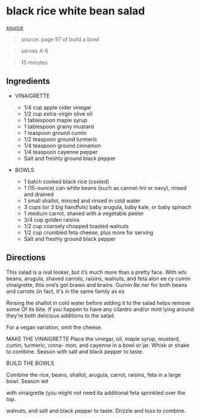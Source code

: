 # black rice white bean salad

[source](./images/black_rice_white_bean_salad.jpg)

> source: page 97 of build a bowl

> serves 4-6

> 15 minutes

## Ingredients

- VINAIGRETTE
    - 1/4 cup apple cider vinegar
    - 1/2 cup extra-virgin olive oil
    - 1 tablespoon maple syrup
    - 1 tablespoon grainy mustard
    - 1 teaspoon ground cumin
    - 1/2 teaspoon ground turmeric
    - 1/4 teaspoon ground cinnamon
    - 1/4 teaspoon cayenne pepper
    - Salt and freshly ground black pepper

- BOWLS
    - 1 batch cooked black rice (cooled)
    - 1 (15-ounce) can white beans (such as cannel-lini or navy), rinsed and drained
    - 1 small shallot, minced and rinsed in cold water
    - 3 cups (or 3 big handfuls) baby arugula, baby kale, or baby spinach
    - 1 medium carrot, shaved with a vegetable peeler
    - 3/4 cup golden raisins
    - 1/2 cup coarsely chopped toasted walnuts
    - 1/2 cup crumbled feta cheese, plus more for serving
    - Salt and freshly ground black pepper

## Directions

This salad is a real looker, but it’s much more than a pretty face. With whi
beans, arugula, shaved carrots, raisins, walnuts, and feta alon ee
cy cumin vinaigrette, this one’s got brawn and brains. Gurnin Re
ner for both beans and carrots (in fact, it's in the same family as es

Rinsing the shallot in cold water before adding it to the salad helps remove
some Of its bite. If you happen to have any cilantro and/or mint lying around
they’re both delicious additions to the salad.

For a vegan variation, omit the cheese.
 
MAKE THE VINAIGRETTE
Place the vinegar, oil, maple syrup, mustard, cumin, turmeric, cinna-
mon, and cayenne in a bowl or jar. Whisk or shake to combine. Season
with salt and black pepper to taste.

BUILD THE BOWLS

Combine the rice, beans, shallot, arugula, carrot, raisins,
feta in a large bowl. Season wit

with vinaigrette (you might not need ita
additional feta sprinkled over the top.

walnuts, and salt and black pepper to taste. Drizzle and toss to combine. 